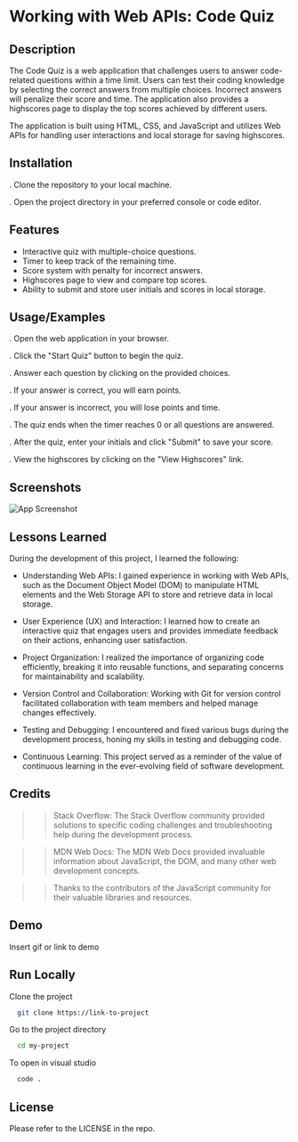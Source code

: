 
# Working with Web APIs: Code Quiz




## Description

The Code Quiz is a web application that challenges users to answer code-related questions within a time limit. Users can test their coding knowledge by selecting the correct answers from multiple choices. Incorrect answers will penalize their score and time. The application also provides a highscores page to display the top scores achieved by different users.

The application is built using HTML, CSS, and JavaScript and utilizes Web APIs for handling user interactions and local storage for saving highscores.


## Installation

. Clone the repository to your local machine.

. Open the project directory in your preferred console or code editor.
    
## Features

- Interactive quiz with multiple-choice questions.
- Timer to keep track of the remaining time.
- Score system with penalty for incorrect answers.
- Highscores page to view and compare top scores.
- Ability to submit and store user initials and scores in local storage.


## Usage/Examples

. Open the web application in your browser.

. Click the "Start Quiz" button to begin the quiz.

. Answer each question by clicking on the provided choices.

. If your answer is correct, you will earn points.

. If your answer is incorrect, you will lose points and time.

. The quiz ends when the timer reaches 0 or all questions are answered.

. After the quiz, enter your initials and click "Submit" to save your score.

. View the highscores by clicking on the "View Highscores" link.
## Screenshots

![App Screenshot](https://via.placeholder.com/468x300?text=App+Screenshot+Here)



## Lessons Learned

During the development of this project, I learned the following:

- Understanding Web APIs: I gained experience in working with Web APIs, such as the Document Object Model (DOM) to manipulate HTML elements and the Web Storage API to store and retrieve data in local storage.

- User Experience (UX) and Interaction: I learned how to create an interactive quiz that engages users and provides immediate feedback on their actions, enhancing user satisfaction.

- Project Organization: I realized the importance of organizing code efficiently, breaking it into reusable functions, and separating concerns for maintainability and scalability.

- Version Control and Collaboration: Working with Git for version control facilitated collaboration with team members and helped manage changes effectively.

- Testing and Debugging: I encountered and fixed various bugs during the development process, honing my skills in testing and debugging code.

- Continuous Learning: This project served as a reminder of the value of continuous learning in the ever-evolving field of software development.



## Credits

>> Stack Overflow: The Stack Overflow community provided solutions to specific coding challenges and troubleshooting help during the development process.

>> MDN Web Docs: The MDN Web Docs provided invaluable information about JavaScript, the DOM, and many other web development concepts.

 >>Thanks to the contributors of the JavaScript community for their valuable libraries and resources.



## Demo

Insert gif or link to demo


## Run Locally

Clone the project

```bash
  git clone https://link-to-project
```

Go to the project directory

```bash
  cd my-project
```

To open in visual studio

```bash
  code .
```



## License

Please refer to the LICENSE in the repo.

